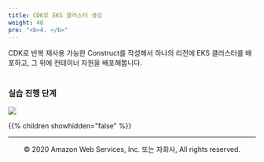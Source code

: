 ```yaml
---
title: CDK로 EKS 클러스터 생성
weight: 40
pre: "<b>4. </b>"
---
```


CDK로 반복 재사용 가능한 Construct를 작성해서 하나의 리전에 EKS 클러스터를 배포하고,
그 위에 컨테이너 자원을 배포해봅니다. <br/><br/>

### 실습 진행 단계

![](/images/20-single-region/intro.svg)

{{% children showhidden="false" %}}


---
<p align="center">
© 2020 Amazon Web Services, Inc. 또는 자회사, All rights reserved.
</p>
